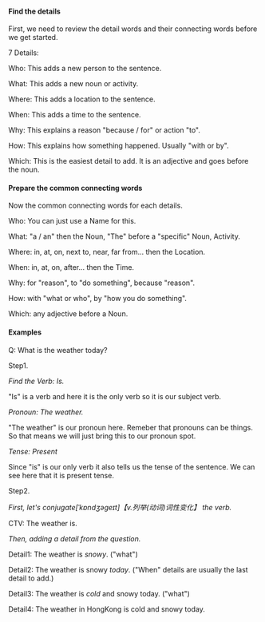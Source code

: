
#### Find the details

First, we need to review the detail words and their connecting words before we get started.

7 Details:

Who: This adds a new person to the sentence.

What: This adds a new noun or activity.

Where: This adds a location to the sentence.

When: This adds a time to the sentence.

Why: This explains a reason "because / for" or action "to".

How: This explains how something happened. Usually "with or by".

Which: This is the easiest detail to add. It is an adjective and goes before the noun.

#### Prepare the common connecting words 

Now the common connecting words for each details.

Who: You can just use a Name for this.

What: "a / an" then the Noun, "The" before a "specific" Noun, Activity.

Where: in, at, on, next to, near, far from... then the Location.

When: in, at, on, after... then the Time.

Why: for "reason", to "do something", because "reason".

How: with "what or who", by "how you do something".

Which: any adjective before a Noun.

#### Examples

Q: What is the weather today?

Step1. 

*Find the Verb: Is.*

"Is" is a verb and here it is the only verb so it is our subject verb.

*Pronoun: The weather.*

"The weather" is our pronoun here. Remeber that pronouns can be things. So that means we will just bring this to our pronoun spot. 

*Tense: Present*

Since "is"  is our only verb it also tells us the tense of the sentence. We can see here that it is present tense.

Step2.

*First, let's conjugate[ˈkɒndʒəɡeɪt]【v.列举(动词)词性变化】 the verb.*

CTV: The weather is.

*Then, adding a detail from the question.*

Detail1: The weather is *snowy*.  ("what")

Detail2: The weather is snowy *today*. ("When" details are usually the last detail to add.)

Detail3: The weather is *cold* and snowy today. ("what")

Detail4: The weather in HongKong  is cold and snowy today.





